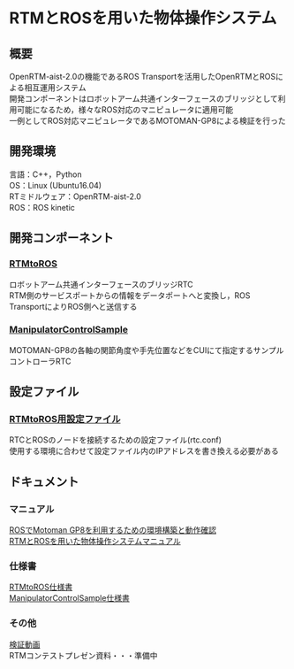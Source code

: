 # RTMとROSを用いた物体操作システム　　
## 概要　　
OpenRTM-aist-2.0の機能であるROS Transportを活用したOpenRTMとROSによる相互運用システム  
開発コンポーネントはロボットアーム共通インターフェースのブリッジとして利用可能になるため，様々なROS対応のマニピュレータに適用可能  
一例としてROS対応マニピュレータであるMOTOMAN-GP8による検証を行った  
## 開発環境　　
言語：C++，Python  
OS：Linux (Ubuntu16.04)  
RTミドルウェア：OpenRTM-aist-2.0  
ROS：ROS kinetic  
## 開発コンポーネント  
### [RTMtoROS]()  
ロボットアーム共通インターフェースのブリッジRTC  
RTM側のサービスポートからの情報をデータポートへと変換し，ROS TransportによりROS側へと送信する  
### [ManipulatorControlSample]()  
MOTOMAN-GP8の各軸の関節角度や手先位置などをCUIにて指定するサンプルコントローラRTC
## 設定ファイル  
### [RTMtoROS用設定ファイル]()  
RTCとROSのノードを接続するための設定ファイル(rtc.conf)  
使用する環境に合わせて設定ファイル内のIPアドレスを書き換える必要がある  
## ドキュメント  
### マニュアル　　
[ROSでMotoman GP8を利用するための環境構築と動作確認](http://www1.meijo-u.ac.jp/~kohara/cms/technicalreport/ros_motoman_gp8_setup)  
[RTMとROSを用いた物体操作システムマニュアル]()  
### 仕様書  
[RTMtoROS仕様書]()  
[ManipulatorControlSample仕様書]()  
### その他  
[検証動画]()  
RTMコンテストプレゼン資料・・・準備中
